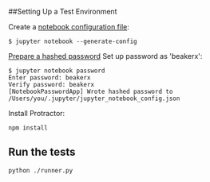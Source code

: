 ##Setting Up a Test Environment

Create a [notebook configuration file](http://jupyter-notebook.readthedocs.io/en/latest/public_server.html#prerequisite-a-notebook-configuration-file):

```
$ jupyter notebook --generate-config
```

[Prepare a hashed password](http://jupyter-notebook.readthedocs.io/en/latest/public_server.html#preparing-a-hashed-password) 
Set up password as 'beakerx':

``` 
$ jupyter notebook password
Enter password: beakerx 
Verify password: beakerx
[NotebookPasswordApp] Wrote hashed password to /Users/you/.jupyter/jupyter_notebook_config.json
```

Install Protractor:

```
npm install
```

## Run the tests

```
python ./runner.py
```
